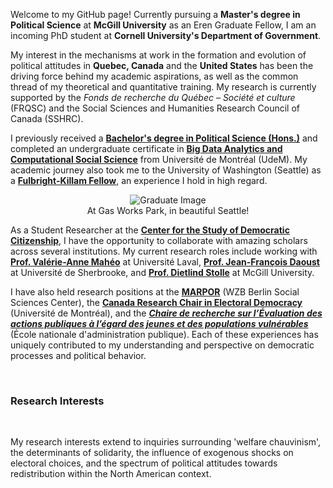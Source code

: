 <p>Welcome to my GitHub page! Currently pursuing a <strong>Master's degree in Political Science</strong> at <strong>McGill University</strong> as an Eren Graduate Fellow, I am an incoming PhD student at <strong>Cornell University's Department of Government</strong>. 
<p>
My interest in the mechanisms at work in the formation and evolution of political attitudes in <strong>Quebec, Canada</strong> and the <strong>United States</strong> has been the driving force behind my academic aspirations, as well as the common thread of my theoretical and quantitative training. My research is currently supported by the <i>Fonds de recherche du Québec – Société et culture </i> (FRQSC) and the Social Sciences and Humanities Research Council of Canada (SSHRC).</p>


<p>
  I previously received a
  <a href="https://pol.umontreal.ca/programmes-cours/premier-cycle/baccalaureat-science-politique/" target="_blank" style="font-weight: bold; text-decoration: underline;">Bachelor's degree in Political Science (Hons.)</a> 
  and completed an undergraduate certificate  in 
  <a href="https://admission.umontreal.ca/programmes/microprogramme-de-1er-cycle-en-analyse-des-megadonnees-en-sciences-humaines-et-sociales/" target="_blank" style="font-weight: bold; text-decoration: underline;">Big Data Analytics and Computational Social Science</a> 
  from Université de Montréal (UdeM). My academic journey also took me to the University of Washington (Seattle) as a 
  <a href="https://www.fulbright.ca/programs/killam-fellowships/canadians/recent-award-recipients" target="_blank" style="font-weight: bold; text-decoration: underline;">Fulbright-Killam Fellow</a>, 
  an experience I hold in high regard.
</p>


</p>
                <figure style="text-align: center;">
    <img src="https://csdc-cecd.ca/csdcdb/images/phpEC4wDA.jpeg" alt="Graduate Image" style="max-width: 100%; height: auto;"/>
    <figcaption>At Gas Works Park, in beautiful Seattle!</figcaption>
</figure>

 <p>
  As a Student Researcher at the 
  <a href="https://csdc-cecd.ca/fr/members/students-fr/?studentid=506" target="_blank" style="font-weight: bold; text-decoration: underline;">Center for the Study of Democratic Citizenship</a>, 
  I have the opportunity to collaborate with amazing scholars across several institutions. My current research roles include working with 
  <a href="https://www.fss.ulaval.ca/notre-faculte/repertoire-du-personnel/valerie-anne-maheo" target="_blank" style="font-weight: bold; text-decoration: underline;">Prof. Valérie-Anne Mahéo</a> at Université Laval, 
  <a href="https://www.usherbrooke.ca/politique-appliquee/ecole/personnel/personnel-enseignant/jean-francois-daoust" target="_blank" style="font-weight: bold; text-decoration: underline;">Prof. Jean-François Daoust</a> at Université de Sherbrooke, and 
  <a href="https://www.mcgill.ca/politicalscience/dietlind-stolle" target="_blank" style="font-weight: bold; text-decoration: underline;">Prof. Dietlind Stolle</a> at McGill University.
</p>


<p>
    I have also held research positions at the 
    <a href="https://manifesto-project.wzb.eu/" target="_blank" style="font-weight: bold; text-decoration: underline;">MARPOR</a> (WZB Berlin Social Sciences Center), 
    the <a href="https://www.chairedemocratie.com/" target="_blank" style="font-weight: bold; text-decoration: underline;">Canada Research Chair in Electoral Democracy</a> (Université de Montréal), and the 
    <em><a href="http://crevaj.ca/" target="_blank" style="font-weight: bold; text-decoration: underline;">Chaire de recherche sur l’Évaluation des actions publiques à l’égard des jeunes et des populations vulnérables</a></em> 
    (École nationale d'administration publique). Each of these experiences has uniquely contributed to my understanding and perspective on democratic processes and political behavior.
</p>





<br>
<section id="research-interests">
    <h3>Research Interests</h3>
    <br>
    <p>
        My research interests extend to inquiries surrounding 'welfare chauvinism', the determinants of solidarity, the influence of exogenous shocks on electoral choices, and the spectrum of political attitudes towards redistribution within the North American context.
</body>
</html>
